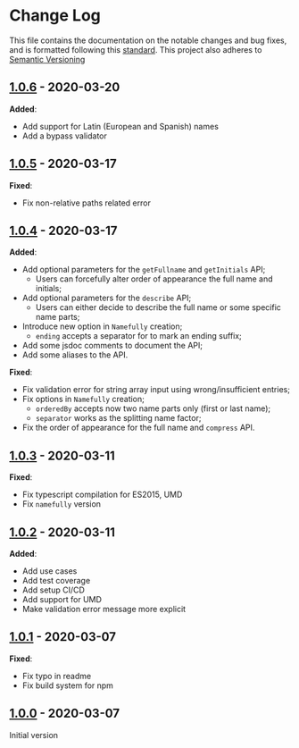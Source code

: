 # Change Log

This file contains the documentation on the notable changes and bug fixes, and
is formatted following this [standard](https://keepachangelog.com/en/1.0.0/).
This project also adheres to [Semantic Versioning](https://semver.org/)

## [1.0.6] - 2020-03-20

**Added**:

- Add support for Latin (European and Spanish) names
- Add a bypass validator

## [1.0.5] - 2020-03-17

**Fixed**:

- Fix non-relative paths related error

## [1.0.4] - 2020-03-17

**Added**:

- Add optional parameters for the `getFullname` and `getInitials` API;
  - Users can forcefully alter order of appearance the full name and initials;
- Add optional parameters for the `describe` API;
  - Users can either decide to describe the full name or some specific name parts;
- Introduce new option in `Namefully` creation;
  - `ending` accepts a separator for to mark an ending suffix;
- Add some jsdoc comments to document the API;
- Add some aliases to the API.

**Fixed**:

- Fix validation error for string array input using wrong/insufficient entries;
- Fix options in `Namefully` creation;
  - `orderedBy` accepts now two name parts only (first or last name);
  - `separator` works as the splitting name factor;
- Fix the order of appearance for the full name and `compress` API.

## [1.0.3] - 2020-03-11

**Fixed**:

- Fix typescript compilation for ES2015, UMD
- Fix `namefully` version

## [1.0.2] - 2020-03-11

**Added**:

- Add use cases
- Add test coverage
- Add setup CI/CD
- Add support for UMD
- Make validation error message more explicit

## [1.0.1] - 2020-03-07

**Fixed**:

- Fix typo in readme
- Fix build system for npm

## [1.0.0] - 2020-03-07

Initial version

[1.0.6]: https://github.com/ralflorent/namefully/compare/v1.0.5...v1.0.6
[1.0.5]: https://github.com/ralflorent/namefully/compare/v1.0.4...v1.0.5
[1.0.4]: https://github.com/ralflorent/namefully/compare/v1.0.3...v1.0.4
[1.0.3]: https://github.com/ralflorent/namefully/compare/v1.0.2...v1.0.3
[1.0.2]: https://github.com/ralflorent/namefully/compare/v1.0.1...v1.0.2
[1.0.1]: https://github.com/ralflorent/namefully/compare/v1.0.0...v1.0.1
[1.0.0]: https://github.com/ralflorent/namefully/releases/tag/v1.0.0
